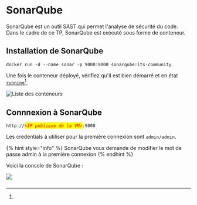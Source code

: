 # SonarQube

SonarQube est un outil SAST qui permet l'analyse de sécurité du code. Dans le cadre de ce TP, SonarQube est exécuté sous forme de conteneur.

## Installation de SonarQube

```shell
docker run -d --name sonar -p 9000:9000 sonarqube:lts-community
```

Une fois le conteneur déployé, vérifiez qu'il est bien démarré et en état [`running`](#user-content-fn-1)[^1].

![Liste des conteneurs](../../images/docker-sonarqube.jpg)

## Connnexion à SonarQube

`http://`_<mark style="color:red;">`<IP publique de la VM>`</mark>_`:9000`

Les credentials à utiliser pour la première connexion sont `admin/admin`.

{% hint style="info" %}
SonarQube vous demande de modifier le mot de passe admin à la première connexion
{% endhint %}

Voici la console de SonarQube :

![](../../images/sonarqube1.jpg)

###

[^1]: 
